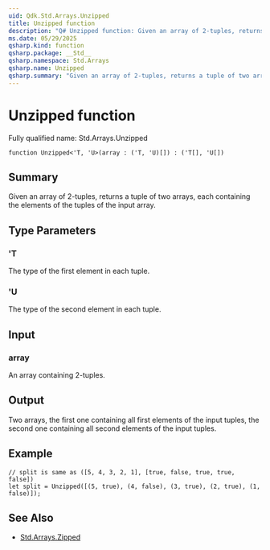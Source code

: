 ```yaml
---
uid: Qdk.Std.Arrays.Unzipped
title: Unzipped function
description: "Q# Unzipped function: Given an array of 2-tuples, returns a tuple of two arrays, each containing the elements of the tuples of the input array."
ms.date: 05/29/2025
qsharp.kind: function
qsharp.package: __Std__
qsharp.namespace: Std.Arrays
qsharp.name: Unzipped
qsharp.summary: "Given an array of 2-tuples, returns a tuple of two arrays, each containing the elements of the tuples of the input array."
---
```


# Unzipped function

Fully qualified name: Std.Arrays.Unzipped

```qsharp
function Unzipped<'T, 'U>(array : ('T, 'U)[]) : ('T[], 'U[])
```

## Summary
Given an array of 2-tuples, returns a tuple of two arrays, each containing
the elements of the tuples of the input array.

## Type Parameters
### 'T
The type of the first element in each tuple.
### 'U
The type of the second element in each tuple.

## Input
### array
An array containing 2-tuples.

## Output
Two arrays, the first one containing all first elements of the input
tuples, the second one containing all second elements of the input tuples.

## Example
```qsharp
// split is same as ([5, 4, 3, 2, 1], [true, false, true, true, false])
let split = Unzipped([(5, true), (4, false), (3, true), (2, true), (1, false)]);
```

## See Also
- [Std.Arrays.Zipped](xref:Qdk.Std.Arrays.Zipped)
